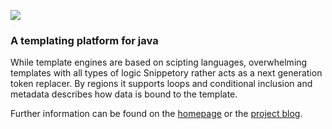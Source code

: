 <a href="https://www.jproggy.org/snippetory/intact-templates/"><img src="https://www.jproggy.org/img/snippetorytx60.png" /></a>

### A templating platform for java

While template engines are based on scipting languages, overwhelming templates with all types of logic Snippetory rather acts as a next generation token replacer. By regions it supports loops and conditional inclusion and metadata describes how data is bound to the template.

Further information can be found on the [homepage] or the [project blog].

[homepage]: https://www.jproggy.org/snippetory/ "Documentation for Snippetory"
[project blog]: https://snippetory.wordpress.com 
